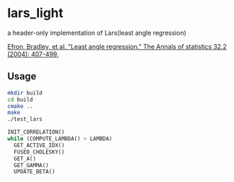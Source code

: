 # lars_light
a header-only implementation of Lars(least angle regression)

[Efron, Bradley, et al. "Least angle regression." The Annals of statistics 32.2 (2004): 407-499.](http://statweb.stanford.edu/~tibs/ftp/lars.pdf)

Usage
------------
```bash
mkdir build
cd build 
cmake ..
make
./test_lars
```

```python
INIT_CORRELATION()
while (COMPUTE_LAMBDA() > LAMBDA)
  GET_ACTIVE_IDX()
  FUSED_CHOLESKY()
  GET_A()
  GET_GAMMA()
  UPDATE_BETA()
```
